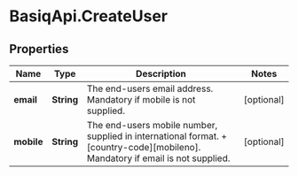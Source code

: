 # BasiqApi.CreateUser

## Properties
Name | Type | Description | Notes
------------ | ------------- | ------------- | -------------
**email** | **String** | The end-users email address. Mandatory if mobile is not supplied. | [optional] 
**mobile** | **String** | The end-users mobile number, supplied in international format. +[country-code][mobileno]. Mandatory if email is not supplied. | [optional] 


